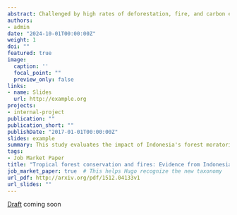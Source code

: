 ```yaml
---
abstract: Challenged by high rates of deforestation, fire, and carbon emissions, the Indonesian government initiated a forest moratorium to curb deforestation and protect the peatland (wetland) ecosystem. While previous studies have found that the moratorium moderately reduces forest loss rates in protected areas, this paper provides new evidence on its impact on fire—another environmental hazard often associated with tropical deforestation. Using a matched difference-in-differences framework, I show that the moratorium fails to deliver co-benefits of fire reduction while curbing deforestation. Compared to land outside the moratorium boundaries, the protected peatlands are exposed to 18% more fires than in pre-treatment periods. The non-decreasing fires within the protected areas are not attributed to direct encroachment for oil palm expansion. Instead, the heightened fire risk during 2013-2015 resulted from spatial spillovers from the later converted plantations in the neighborhood. This finding suggests that without complementary measures of land management, the place-based tropical forest conservation that officially removes the possibility of the protected land being held by private properties, may exacerbate fire risk. 
authors:
- admin
date: "2024-10-01T00:00:00Z"
weight: 1
doi: ""
featured: true
image:
  caption: ''
  focal_point: ""
  preview_only: false
links:
- name: Slides
  url: http://example.org
projects:
- internal-project
publication: ""
publication_short: ""
publishDate: "2017-01-01T00:00:00Z"
slides: example
summary: This study evaluates the impact of Indonesia's forest moratorium on fire activity, where fire is commonly used for agricultural preparation. While the moratorium has halted land conversions in protected areas, it has not achieved expected environmental benefits, such as reduced fires and smoke. The puzzle is unpacked utilizing the agricultural land use change captured by a time series of high-resolution Earth observations. 
tags:
- Job Market Paper
title: "Tropical forest conservation and fires: Evidence from Indonesia"
job_market_paper: true  # This helps Hugo recognize the new taxonomy
url_pdf: http://arxiv.org/pdf/1512.04133v1
url_slides: ""
---
```


[Draft](https://docs.hugoblox.com/content/writing-markdown-latex/) coming soon
